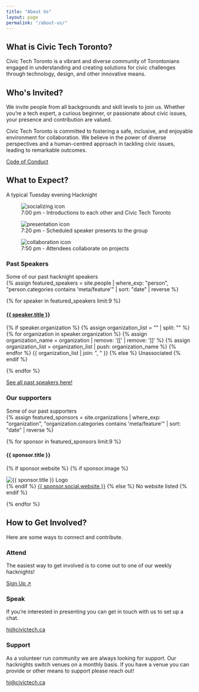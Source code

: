 ```yaml
---
title: "About Us"
layout: page
permalink: "/about-us/"
---
```



<section>
  <h2>What is Civic Tech Toronto?</h2>
  <p>Civic Tech Toronto is a vibrant and diverse community of Torontonians engaged in understanding and creating solutions for civic challenges through technology, design, and other innovative means.</p>
</section>

<section>
  <h2>Who's Invited?</h2>
  <p>We invite people from all backgrounds and skill levels to join us. Whether you’re a tech expert, a curious beginner, or passionate about civic issues, your presence and contribution are valued.</p>
  <p>Civic Tech Toronto is committed to fostering a safe, inclusive, and enjoyable environment for collaboration. We believe in the power of diverse perspectives and a human-centred approach in tackling civic issues, leading to remarkable outcomes.</p>
  <a href="/code-of-conduct" class="secondary">Code of Conduct</a>
</section>


<section>
  <hgroup>
  <h2>What to Expect?</h2>
  <p>A typical Tuesday evening Hacknight</p>
  </hgroup>
  <div class="grid">
    <article>
      <figure>
        <img
          src="{{ site.baseurl }}/assets/images/icon-happy-speech-bubble.png"
          alt="socializing icon"
        />
        <figcaption>
          7:00 pm - Introductions to each other and Civic Tech Toronto
        </figcaption>
      </figure>
    </article>
    <article>
          <figure>
        <img
          src="{{ site.baseurl }}/assets/images/icon-podium.png"
          alt="presentation icon"
        />
        <figcaption>
          7:20 pm - Scheduled speaker presents to the group
        </figcaption>
      </figure>
    </article>
    <article>
          <figure>
        <img
          src="{{ site.baseurl }}/assets/images/icon-collaboration.png"
          alt="collaboration icon"
        />
        <figcaption>
          7:50 pm - Attendees collaborate on projects
        </figcaption>
      </figure>
  </article>
</div>
</section>

<section>
<hgroup>
<h3>Past Speakers</h3>
Some of our past hacknight speakers
</hgroup>

<div class="custom_grid">
  {% assign featured_speakers = site.people | where_exp: "person", "person.categories contains 'meta/feature'" | sort: "date" | reverse %}

  {% for speaker in featured_speakers limit:9 %}
    <hgroup>
      <a href="{{speaker.url}}" alt="{{speark.title}}"><h4>{{ speaker.title }}</h4></a>
      <p>
        {% if speaker.organization %}
          {% assign organization_list = "" | split: "" %}
          {% for organization in speaker.organization %}
            {% assign organization_name = organization | remove: '[[' | remove: ']]' %}
            {% assign organization_list = organization_list | push: organization_name %}
          {% endfor %}
          {{ organization_list | join: ", " }}
        {% else %}
          Unassociated
        {% endif %}
      </p>
    </hgroup>
  {% endfor %}
</div>
<a href="{{ '/speakers' | relative_url }}">See all past speakers here!</a>
</section>

<section>
<hgroup>
<h3>Our supporters</h3>
Some of our past supporters
</hgroup>
<div class="custom_grid">
  {% assign featured_sponsors = site.organizations | where_exp: "organization", "organization.categories contains 'meta/feature'" | sort: "date" | reverse %}

  {% for sponsor in featured_sponsors limit:9 %}
    <div>
      <hgroup>
        <h4>{{ sponsor.title }}</h4>
        <p>
          {% if sponsor.website %}
          {% if sponsor.image %}
            <div class="hacknight-thumbnail">
              <img src="{{ site.baseurl }}/assets/images/organizations/{{ sponsor.image }}" alt="{{ sponsor.title }} Logo" class="hacknight-image">
            </div>
          {% endif %}
            <a href="{{ sponsor.social.website }}">{{ sponsor.social.website }}</a>
          {% else %}
            No website listed
          {% endif %}
        </p>
      </hgroup>
    </div>
  {% endfor %}
</div>
</section>

<section>
  <hgroup>
  <h2>How to Get Involved?</h2>
  <p>Here are some ways to connect and contribute.</p>
  </hgroup>
  <div class="grid">
    <article>
      <h3>Attend</h3>
      <p>The easiest way to get involved is to come out to one of our weekly hacknights!</p>
      <a role="button" href="https://guild.host/civic-tech-toronto/events" target="_blank">Sign Up<span aria-hidden="true">&nbsp;↗</span></a>
    </article>
    <article>
      <h3>Speak</h3>
      <p>If you’re interested in presenting you can get in touch with us to set up a chat.</p>
        <a role="button" href="mailto:hi@civictech.ca">hi@civictech.ca</a>
    </article>
    <article>
      <h3>Support</h3>
      <p>As a volunteer run community we are always looking for support. Our hacknights switch venues on a monthly basis. If you have a venue you can provide or other means to support please reach out!</p>
      <a role="button" href="mailto:hi@civictech.ca">hi@civictech.ca</a>
    </article>
  </div>
</section>